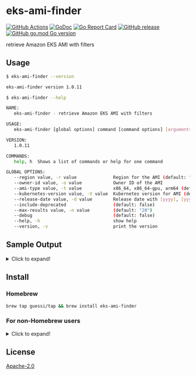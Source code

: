 # eks-ami-finder

[![GitHub Actions](https://github.com/guessi/eks-ami-finder/actions/workflows/go.yml/badge.svg?branch=master)](https://github.com/guessi/eks-ami-finder/actions/workflows/go.yml)
[![GoDoc](https://godoc.org/github.com/guessi/eks-ami-finder?status.svg)](https://godoc.org/github.com/guessi/eks-ami-finder)
[![Go Report Card](https://goreportcard.com/badge/github.com/guessi/eks-ami-finder)](https://goreportcard.com/report/github.com/guessi/eks-ami-finder)
[![GitHub release](https://img.shields.io/github/release/guessi/eks-ami-finder.svg)](https://github.com/guessi/eks-ami-finder/releases/latest)
[![GitHub go.mod Go version](https://img.shields.io/github/go-mod/go-version/guessi/eks-ami-finder)](https://github.com/guessi/eks-ami-finder/blob/master/go.mod)

retrieve Amazon EKS AMI with filters

## Usage

```bash
$ eks-ami-finder --version

eks-ami-finder version 1.0.11
```

```bash
$ eks-ami-finder --help

NAME:
   eks-ami-finder - retrieve Amazon EKS AMI with filters

USAGE:
   eks-ami-finder [global options] command [command options] [arguments...]

VERSION:
   1.0.11

COMMANDS:
   help, h  Shows a list of commands or help for one command

GLOBAL OPTIONS:
   --region value, -r value              Region for the AMI (default: "us-east-1")
   --owner-id value, -o value            Owner ID of the AMI
   --ami-type value, -t value            x86_64, x86_64-gpu, arm64 (default: "x86_64")
   --kubernetes-version value, -V value  Kubernetes version for AMI (default: "1.29")
   --release-date value, -d value        Release date with [yyyy], [yyyymm] or [yyyymmdd] format
   --include-deprecated                  (default: false)
   --max-results value, -n value         (default: "20")
   --debug                               (default: false)
   --help, -h                            show help
   --version, -v                         print the version
```

## Sample Output

<details><!-- markdownlint-disable-line -->
<summary>Click to expand!</summary><!-- markdownlint-disable-line -->

```bash
$ eks-ami-finder --region us-east-1 --kubernetes-version 1.29 --release-date 2024 # for all 1.29 AMIs released in 2024

+-----------+-----------------------+--------------------------------+-------------------------------------------------------------------------------------+--------------------------+--------------+
| Region    | AMI ID                | Name                           | Description                                                                         | DeprecationTime          | Architecture |
+-----------+-----------------------+--------------------------------+-------------------------------------------------------------------------------------+--------------------------+--------------+
| us-east-1 | ami-07809c837cb3ae71e | amazon-eks-node-1.29-v20240315 | EKS Kubernetes Worker AMI with AmazonLinux2 image, (k8s: 1.29.0, containerd: 1.7.*) | 2026-03-15T09:06:05.000Z | x86_64       |
| us-east-1 | ami-0b047bdfc83a5c3f4 | amazon-eks-node-1.29-v20240307 | EKS Kubernetes Worker AMI with AmazonLinux2 image, (k8s: 1.29.0, containerd: 1.7.*) | 2026-03-07T10:20:08.000Z | x86_64       |
| us-east-1 | ami-0a5010afd9acfaa26 | amazon-eks-node-1.29-v20240227 | EKS Kubernetes Worker AMI with AmazonLinux2 image, (k8s: 1.29.0, containerd: 1.7.*) | 2026-02-28T09:11:21.000Z | x86_64       |
| us-east-1 | ami-061821f70393c7d78 | amazon-eks-node-1.29-v20240213 | EKS Kubernetes Worker AMI with AmazonLinux2 image, (k8s: 1.29.0, containerd: 1.7.*) | 2026-02-13T18:20:59.000Z | x86_64       |
| us-east-1 | ami-0b9bc6b8474b03237 | amazon-eks-node-1.29-v20240209 | EKS Kubernetes Worker AMI with AmazonLinux2 image, (k8s: 1.29.0, containerd: 1.7.*) | 2026-02-09T23:02:11.000Z | x86_64       |
| us-east-1 | ami-0a16c02fd2b47c38d | amazon-eks-node-1.29-v20240202 | EKS Kubernetes Worker AMI with AmazonLinux2 image, (k8s: 1.29.0, containerd: 1.7.*) | 2026-02-02T18:20:54.000Z | x86_64       |
| us-east-1 | ami-0fc370be4e6093918 | amazon-eks-node-1.29-v20240129 | EKS Kubernetes Worker AMI with AmazonLinux2 image, (k8s: 1.29.0, containerd: 1.7.*) | 2026-01-30T18:26:05.000Z | x86_64       |
| us-east-1 | ami-0c482d7ce1aa0dd44 | amazon-eks-node-1.29-v20240117 | EKS Kubernetes Worker AMI with AmazonLinux2 image, (k8s: 1.29.0, containerd: 1.7.*) | 2026-01-17T23:44:24.000Z | x86_64       |
+-----------+-----------------------+--------------------------------+-------------------------------------------------------------------------------------+--------------------------+--------------+

```

```bash
$ eks-ami-finder --region us-east-1 --kubernetes-version 1.29 --release-date 202402 # for all 1.29 AMIs released with specific month

+-----------+-----------------------+--------------------------------+-------------------------------------------------------------------------------------+--------------------------+--------------+
| Region    | AMI ID                | Name                           | Description                                                                         | DeprecationTime          | Architecture |
+-----------+-----------------------+--------------------------------+-------------------------------------------------------------------------------------+--------------------------+--------------+
| us-east-1 | ami-0a5010afd9acfaa26 | amazon-eks-node-1.29-v20240227 | EKS Kubernetes Worker AMI with AmazonLinux2 image, (k8s: 1.29.0, containerd: 1.7.*) | 2026-02-28T09:11:21.000Z | x86_64       |
| us-east-1 | ami-061821f70393c7d78 | amazon-eks-node-1.29-v20240213 | EKS Kubernetes Worker AMI with AmazonLinux2 image, (k8s: 1.29.0, containerd: 1.7.*) | 2026-02-13T18:20:59.000Z | x86_64       |
| us-east-1 | ami-0b9bc6b8474b03237 | amazon-eks-node-1.29-v20240209 | EKS Kubernetes Worker AMI with AmazonLinux2 image, (k8s: 1.29.0, containerd: 1.7.*) | 2026-02-09T23:02:11.000Z | x86_64       |
| us-east-1 | ami-0a16c02fd2b47c38d | amazon-eks-node-1.29-v20240202 | EKS Kubernetes Worker AMI with AmazonLinux2 image, (k8s: 1.29.0, containerd: 1.7.*) | 2026-02-02T18:20:54.000Z | x86_64       |
+-----------+-----------------------+--------------------------------+-------------------------------------------------------------------------------------+--------------------------+--------------+
```

```bash
$ eks-ami-finder --region us-east-1 --kubernetes-version 1.29 --release-date 20240227 # for all 1.29 AMIs released with specific date

+-----------+-----------------------+--------------------------------+-------------------------------------------------------------------------------------+--------------------------+--------------+
| Region    | AMI ID                | Name                           | Description                                                                         | DeprecationTime          | Architecture |
+-----------+-----------------------+--------------------------------+-------------------------------------------------------------------------------------+--------------------------+--------------+
| us-east-1 | ami-0a5010afd9acfaa26 | amazon-eks-node-1.29-v20240227 | EKS Kubernetes Worker AMI with AmazonLinux2 image, (k8s: 1.29.0, containerd: 1.7.*) | 2026-02-28T09:11:21.000Z | x86_64       |
+-----------+-----------------------+--------------------------------+-------------------------------------------------------------------------------------+--------------------------+--------------+
```

</details>

## Install

### Homebrew

```bash
brew tap guessi/tap && brew install eks-ami-finder
```

### For non-Homebrew users

<details><!-- markdownlint-disable-line -->
<summary>Click to expand!</summary><!-- markdownlint-disable-line -->

### For Linux users

```bash
curl -fsSL https://github.com/guessi/eks-ami-finder/releases/latest/download/eks-ami-finder-Linux-$(uname -m).tar.gz -o - | tar zxvf -
mv -vf ./eks-ami-finder /usr/local/bin/eks-ami-finder
```

### For macOS users

```bash
curl -fsSL https://github.com/guessi/eks-ami-finder/releases/latest/download/eks-ami-finder-Darwin-$(uname -m).tar.gz -o - | tar zxvf -
mv -vf ./eks-ami-finder /usr/local/bin/eks-ami-finder
```

### For Windows users

```powershell
$SRC = 'https://github.com/guessi/eks-ami-finder/releases/latest/download/eks-ami-finder-Windows-x86_64.tar.gz'
$DST = 'C:\Temp\eks-ami-finder-Windows-x86_64.tar.gz'
Invoke-RestMethod -Uri $SRC -OutFile $DST
```

</details>

## License

[Apache-2.0](LICENSE)
